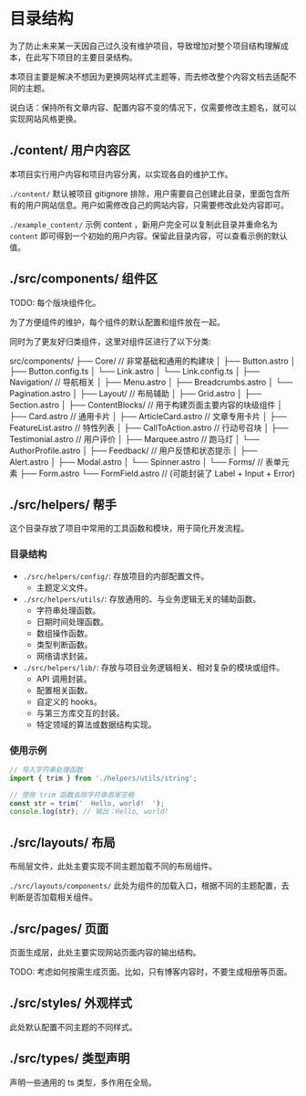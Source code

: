 
# 目录结构

为了防止未来某一天因自己过久没有维护项目，导致增加对整个项目结构理解成本，在此写下项目的主要目录结构。

本项目主要是解决不想因为更换网站样式主题等，而去修改整个内容文档去适配不同的主题。

说白话：保持所有文章内容、配置内容不变的情况下，仅需要修改主题名，就可以实现网站风格更换。

## ./content/ 用户内容区

本项目实行用户内容和项目内容分离，以实现各自的维护工作。

`./content/` 默认被项目 gitignore 排除，用户需要自己创建此目录，里面包含所有的用户网站信息。用户如需修改自己的网站内容，只需要修改此处内容即可。

`./example_content/` 示例 content ，新用户完全可以复制此目录并重命名为 `content` 即可得到一个初始的用户内容。保留此目录内容，可以查看示例的默认值。

## ./src/components/ 组件区

TODO: 每个版块组件化。

为了方便组件的维护，每个组件的默认配置和组件放在一起。

同时为了更友好归类组件，这里对组件区进行了以下分类:

src/components/
├── Core/                       // 非常基础和通用的构建块
│   ├── Button.astro
│   ├── Button.config.ts
│   └── Link.astro
│   └── Link.config.ts
│
├── Navigation/                 // 导航相关
│   ├── Menu.astro
│   ├── Breadcrumbs.astro
│   └── Pagination.astro
│
├── Layout/                     // 布局辅助
│   ├── Grid.astro
│   ├── Section.astro
│
├── ContentBlocks/              // 用于构建页面主要内容的块级组件
│   ├── Card.astro              // 通用卡片
│   ├── ArticleCard.astro       // 文章专用卡片
│   ├── FeatureList.astro       // 特性列表
│   ├── CallToAction.astro      // 行动号召块
│   ├── Testimonial.astro       // 用户评价
│   ├── Marquee.astro           // 跑马灯
│   └── AuthorProfile.astro
│
├── Feedback/                   // 用户反馈和状态提示
│   ├── Alert.astro
│   ├── Modal.astro
│   └── Spinner.astro
│
└── Forms/                      // 表单元素
    ├── Form.astro
    └── FormField.astro         // (可能封装了 Label + Input + Error)

## ./src/helpers/ 帮手

这个目录存放了项目中常用的工具函数和模块，用于简化开发流程。

### 目录结构

* `./src/helpers/config/`: 存放项目的内部配置文件。
  * 主题定义文件。
* `./src/helpers/utils/`: 存放通用的、与业务逻辑无关的辅助函数。
  * 字符串处理函数。
  * 日期时间处理函数。
  * 数组操作函数。
  * 类型判断函数。
  * 网络请求封装。
* `./src/helpers/lib/`: 存放与项目业务逻辑相关、相对复杂的模块或组件。
  * API 调用封装。
  * 配置相关函数。
  * 自定义的 hooks。
  * 与第三方库交互的封装。
  * 特定领域的算法或数据结构实现。

### 使用示例

```javascript
// 导入字符串处理函数
import { trim } from './helpers/utils/string';

// 使用 trim 函数去除字符串首尾空格
const str = trim('  Hello, world!  ');
console.log(str); // 输出：Hello, world!
```

## ./src/layouts/ 布局

布局层文件，此处主要实现不同主题加载不同的布局组件。

`./src/layouts/components/` 此处为组件的加载入口，根据不同的主题配置，去判断是否加载相关组件。

## ./src/pages/ 页面

页面生成层，此处主要实现网站页面内容的输出结构。

TODO: 考虑如何按需生成页面。比如，只有博客内容时，不要生成相册等页面。

## ./src/styles/ 外观样式

此处默认配置不同主题的不同样式。

## ./src/types/ 类型声明

声明一些通用的 ts 类型，多作用在全局。
